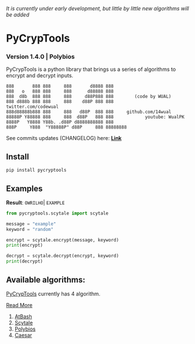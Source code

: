 _It is currently under early development, but little by little new algorithms will be added_

# PyCrypTools
### Version 1.4.0 | Polybios
PyCrypTools is a python library that brings us a series of algorithms to encrypt and decrypt inputs.

```
888       888 888     888       d8888 888
888   o   888 888     888      d88888 888
888  d8b  888 888     888     d88P888 888        (code by WUAL)
888 d888b 888 888     888    d88P 888 888            twitter.com/codewual
888d88888b888 888     888   d88P  888 888     github.com/14wual
88888P Y88888 888     888  d88P   888 888            youtube: WualPK
8888P   Y8888 Y88b. .d88P d8888888888 888     
888P     Y888  "Y88888P" d88P     888 88888888
```

See commits updates (CHANGELOG) here: <a href="https://github.com/14wual/pycryptools/blob/main/CHANGELOG.md"><b>Link</b></a>

## Install

```python
pip install pycryptools
```

## Examples

**Result**: `OWRILHO`| `EXAMPLE`
```python
from pycryptools.scytale import scytale

message = "example"
keyword = "random"

encrypt = scytale.encrypt(message, keyword)
print(encrypt)

decrypt = scytale.decrypt(encrypt, keyword)
print(decrypt)
```

## Available algorithms:

[PyCrypTools](https://github.com/14wual/pycryptools) currently has 4 algorithm.

[Read More](https://github.com/14wual/pycryptools/tree/main/about#readme)

1. [AtBash](https://github.com/14wual/pycryptools/blob/main/about/algorithms.md#atbash)
2. [Scytale](https://github.com/14wual/pycryptools/blob/main/about/algorithms.md#scytale)
3. [Polybios](https://github.com/14wual/pycryptools/blob/main/about/algorithms.md#polybios)
4. [Caesar](https://github.com/14wual/pycryptools/blob/main/about/algorithms.md#caesar)

